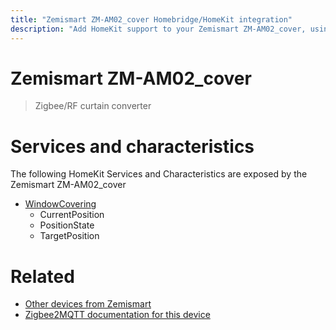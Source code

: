 ```yaml
---
title: "Zemismart ZM-AM02_cover Homebridge/HomeKit integration"
description: "Add HomeKit support to your Zemismart ZM-AM02_cover, using Homebridge, Zigbee2MQTT and homebridge-z2m."
---
```

<!---
This file has been GENERATED using src/docgen/docgen.ts
DO NOT EDIT THIS FILE MANUALLY!
-->
# Zemismart ZM-AM02_cover
> Zigbee/RF curtain converter


# Services and characteristics
The following HomeKit Services and Characteristics are exposed by
the Zemismart ZM-AM02_cover

* [WindowCovering](../../cover.md)
  * CurrentPosition
  * PositionState
  * TargetPosition


# Related
* [Other devices from Zemismart](../index.md#zemismart)
* [Zigbee2MQTT documentation for this device](https://www.zigbee2mqtt.io/devices/ZM-AM02_cover.html)